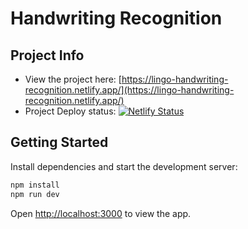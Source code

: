 # Handwriting Recognition

## Project Info

-   View the project here: [https://lingo-handwriting-recognition.netlify.app/](https://lingo-handwriting-recognition.netlify.app/)
-   Project Deploy status: [![Netlify Status](https://api.netlify.com/api/v1/badges/8d96fe1a-5668-4766-96f5-772055937f42/deploy-status)](https://app.netlify.com/projects/lingo-handwriting-recognition/deploys)

## Getting Started

Install dependencies and start the development server:

```bash
npm install
npm run dev
```

Open <http://localhost:3000> to view the app.
